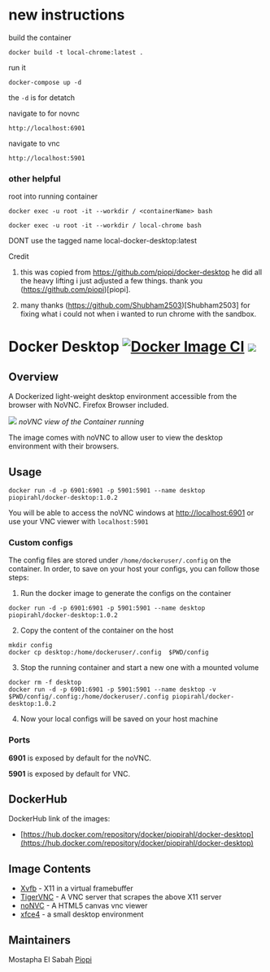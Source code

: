 # new instructions


build the container

```
docker build -t local-chrome:latest .
```

run it

```
docker-compose up -d
```

the `-d` is for detatch


navigate to for novnc 

```
http://localhost:6901
```

navigate to vnc 

```
http://localhost:5901
```

### other helpful

root into running container

```
docker exec -u root -it --workdir / <containerName> bash

docker exec -u root -it --workdir / local-chrome bash
```



DONT use the tagged name local-docker-desktop:latest


Credit

1. this was copied from https://github.com/piopi/docker-desktop he did all the heavy lifting i just adjusted a few things. thank you (https://github.com/piopi)[piopi].

2. many thanks (https://github.com/Shubham2503)[Shubham2503] for fixing what i could  not when i wanted to run chrome with the sandbox.  







# Docker Desktop [![Docker Image CI](https://github.com/piopi/cypress-desktop/actions/workflows/docker-image.yml/badge.svg)](https://github.com/piopi/cypress-desktop/actions/workflows/docker-image.yml) ![](https://img.shields.io/docker/pulls/piopirahl/docker-desktop.svg?maxAge=60480)

## Overview

A Dockerized light-weight desktop environment accessible from the browser with NoVNC. Firefox Browser included.

![](/screenshots/Capture.PNG)
*noVNC view of the Container running*

The image comes with noVNC to allow user to view the desktop environment with their browsers.

## Usage

```Shell
docker run -d -p 6901:6901 -p 5901:5901 --name desktop piopirahl/docker-desktop:1.0.2
```

You will be able to access the noVNC windows at [http://localhost:6901](http://localhost:6901) or use your VNC viewer with `localhost:5901`

### Custom configs

The config files are stored under `/home/dockeruser/.config` on the container.
In order, to save on your host your configs, you can follow those steps:

1. Run the docker image to generate the configs on the container

```Shell
docker run -d -p 6901:6901 -p 5901:5901 --name desktop piopirahl/docker-desktop:1.0.2
```

2. Copy the content of the container on the host

```Shell
mkdir config
docker cp desktop:/home/dockeruser/.config  $PWD/config
```

3. Stop the running container and start a new one with a mounted volume

```Shell
docker rm -f desktop
docker run -d -p 6901:6901 -p 5901:5901 --name desktop -v $PWD/config/.config:/home/dockeruser/.config piopirahl/docker-desktop:1.0.2
```

4. Now your local configs will be saved on your host machine

### Ports

**6901** is exposed by default for the noVNC.

**5901** is exposed by default for VNC.

## DockerHub

DockerHub link of the images:

- [https://hub.docker.com/repository/docker/piopirahl/docker-desktop](https://hub.docker.com/repository/docker/piopirahl/docker-desktop)

## Image Contents

- [Xvfb](http://www.x.org/releases/X11R7.6/doc/man/man1/Xvfb.1.xhtml) - X11 in a virtual framebuffer
- [TigerVNC](https://github.com/TigerVNC/tigervnc) - A VNC server that scrapes the above X11 server
- [noNVC](https://github.com/novnc/noVNC) - A HTML5 canvas vnc viewer
- [xfce4](https://www.xfce.org/) - a small desktop environment

## Maintainers

Mostapha El Sabah [Piopi](https://github.com/piopi)
